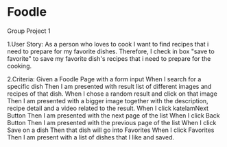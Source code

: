 # Foodle
Group Project 1 

1.User Story:
As a person who loves to cook
I want to find recipes that i need to prepare for my favorite dishes.
Therefore, I check in box "save to favorite" to save my favorite dish's recipes that i need to prepare for the cooking.

2.Criteria:
Given a Foodle Page with a form input
When I search for a specific dish
Then I am presented with result list of different images and recipes of that dish.
When I chose a random result and click on that image
Then I am presented with a bigger image together with the description, recipe detail and a video related to the result.
When I click katelamNext Button
Then I am presented with the next page of the list
When I click Back Button
Then I am presented with the previous page of the list
When I click Save on a dish
Then that dish will go into Favorites 
When I click Favorites
Then I am present with a list of dishes that I like and saved.
